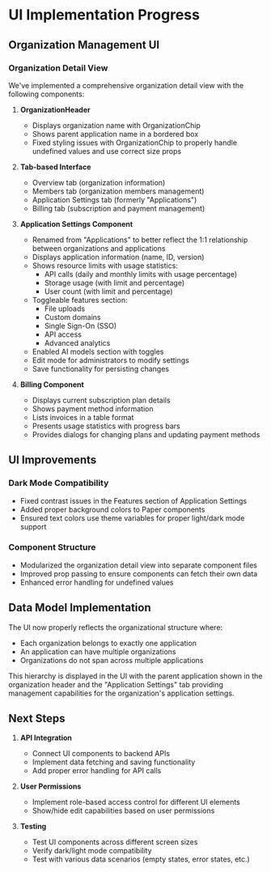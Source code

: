 # UI Implementation Progress

## Organization Management UI

### Organization Detail View

We've implemented a comprehensive organization detail view with the following components:

1. **OrganizationHeader**
   - Displays organization name with OrganizationChip
   - Shows parent application name in a bordered box
   - Fixed styling issues with OrganizationChip to properly handle undefined values and use correct size props

2. **Tab-based Interface**
   - Overview tab (organization information)
   - Members tab (organization members management)
   - Application Settings tab (formerly "Applications")
   - Billing tab (subscription and payment management)

3. **Application Settings Component**
   - Renamed from "Applications" to better reflect the 1:1 relationship between organizations and applications
   - Displays application information (name, ID, version)
   - Shows resource limits with usage statistics:
     - API calls (daily and monthly limits with usage percentage)
     - Storage usage (with limit and percentage)
     - User count (with limit and percentage)
   - Toggleable features section:
     - File uploads
     - Custom domains
     - Single Sign-On (SSO)
     - API access
     - Advanced analytics
   - Enabled AI models section with toggles
   - Edit mode for administrators to modify settings
   - Save functionality for persisting changes

4. **Billing Component**
   - Displays current subscription plan details
   - Shows payment method information
   - Lists invoices in a table format
   - Presents usage statistics with progress bars
   - Provides dialogs for changing plans and updating payment methods

## UI Improvements

### Dark Mode Compatibility
- Fixed contrast issues in the Features section of Application Settings
- Added proper background colors to Paper components
- Ensured text colors use theme variables for proper light/dark mode support

### Component Structure
- Modularized the organization detail view into separate component files
- Improved prop passing to ensure components can fetch their own data
- Enhanced error handling for undefined values

## Data Model Implementation

The UI now properly reflects the organizational structure where:
- Each organization belongs to exactly one application
- An application can have multiple organizations
- Organizations do not span across multiple applications

This hierarchy is displayed in the UI with the parent application shown in the organization header and the "Application Settings" tab providing management capabilities for the organization's application settings.

## Next Steps

1. **API Integration**
   - Connect UI components to backend APIs
   - Implement data fetching and saving functionality
   - Add proper error handling for API calls

2. **User Permissions**
   - Implement role-based access control for different UI elements
   - Show/hide edit capabilities based on user permissions

3. **Testing**
   - Test UI components across different screen sizes
   - Verify dark/light mode compatibility
   - Test with various data scenarios (empty states, error states, etc.) 
